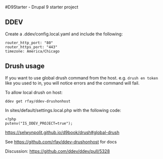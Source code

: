 #D9Starter - Drupal 9 starter project


## DDEV

Create a .ddev/config.local.yaml and include the following:

```
router_http_port: "80"
router_https_port: "443"
timezone: America/Chicago
```



## Drush usage

If you want to use global drush command from the host.  e.g. `drush en token` like you used to in, you will notice errors and the command will fail.

To allow local drush on host:


`ddev get rfay/ddev-drushonhost`

In sites/default/settings.local.php with the following code:
```
<?php
putenv("IS_DDEV_PROJECT=true");
```

https://selwynpolit.github.io/d9book/drush#global-drush

See https://github.com/rfay/ddev-drushonhost for docs

Discussion: https://github.com/ddev/ddev/pull/5328


